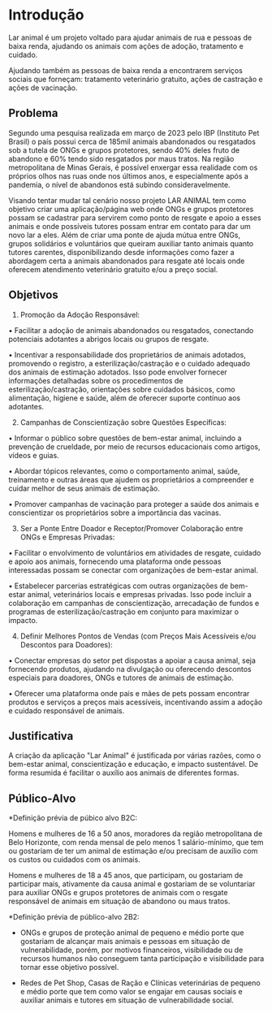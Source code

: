 # Introdução 

Lar animal é um projeto voltado para ajudar animais de rua e pessoas de baixa renda, ajudando os animais com ações de adoção, tratamento e cuidado.  

Ajudando também as pessoas de baixa renda a encontrarem serviços sociais que forneçam: tratamento veterinário gratuito, ações de castração e ações de vacinação. 


## Problema 

Segundo uma pesquisa realizada em março de 2023 pelo IBP (Instituto Pet Brasil) o país possui cerca de 185mil animais abandonados ou resgatados sob a tutela de ONGs e grupos protetores, sendo 40% deles fruto de abandono e 60% tendo sido resgatados por maus tratos. Na região metropolitana de Minas Gerais, é possível enxergar essa realidade com os próprios olhos nas ruas onde nos últimos anos, e especialmente após a pandemia, o nível de abandonos está subindo consideravelmente. 

Visando tentar mudar tal cenário nosso projeto LAR ANIMAL tem como objetivo criar uma aplicação/página web onde ONGs e grupos protetores possam se cadastrar para servirem como ponto de resgate e apoio a esses animais e onde possíveis tutores possam entrar em contato para dar um novo lar a eles. Além de criar uma ponte de ajuda mútua entre ONGs, grupos solidários e voluntários que queiram auxiliar tanto animais quanto tutores carentes, disponibilizando desde informações como fazer a abordagem certa a animais abandonados para resgate até locais onde oferecem atendimento veterinário gratuito e/ou a preço social. 


## Objetivos 

  
1.	Promoção da Adoção Responsável: 

•	Facilitar a adoção de animais abandonados ou resgatados, conectando potenciais adotantes a abrigos locais ou grupos de resgate. 

•	Incentivar a responsabilidade dos proprietários de animais adotados, promovendo o registro, a esterilização/castração e o cuidado adequado dos animais de estimação adotados. Isso pode envolver fornecer informações detalhadas sobre os procedimentos de esterilização/castração, orientações sobre cuidados básicos, como alimentação, higiene e saúde, além de oferecer suporte contínuo aos adotantes. 

2.	Campanhas de Conscientização sobre Questões Específicas: 

•	Informar o público sobre questões de bem-estar animal, incluindo a prevenção de crueldade, por meio de recursos educacionais como artigos, vídeos e guias. 

•	Abordar tópicos relevantes, como o comportamento animal, saúde, treinamento e outras áreas que ajudem os proprietários a compreender e cuidar melhor de seus animais de estimação. 

•	Promover campanhas de vacinação para proteger a saúde dos animais e conscientizar os proprietários sobre a importância das vacinas. 

3.	Ser a Ponte Entre Doador e Receptor/Promover Colaboração entre ONGs e Empresas Privadas: 

•	Facilitar o envolvimento de voluntários em atividades de resgate, cuidado e apoio aos animais, fornecendo uma plataforma onde pessoas interessadas possam se conectar com organizações de bem-estar animal. 

•	Estabelecer parcerias estratégicas com outras organizações de bem-estar animal, veterinários locais e empresas privadas. Isso pode incluir a colaboração em campanhas de conscientização, arrecadação de fundos e programas de esterilização/castração em conjunto para maximizar o impacto. 

4.	Definir Melhores Pontos de Vendas (com Preços Mais Acessíveis e/ou Descontos para Doadores): 

•	Conectar empresas do setor pet dispostas a apoiar a causa animal, seja fornecendo produtos, ajudando na divulgação ou oferecendo descontos especiais para doadores, ONGs e tutores de animais de estimação. 

•	Oferecer uma plataforma onde pais e mães de pets possam encontrar produtos e serviços a preços mais acessíveis, incentivando assim a adoção e cuidado responsável de animais. 

  
## Justificativa 

A criação da aplicação "Lar Animal" é justificada por várias razões, como o bem-estar animal, conscientização e educação, e impacto sustentável. De forma resumida é facilitar o auxílio aos animais de diferentes formas. 

  
## Público-Alvo 

*Definição prévia de púbico alvo B2C: 

Homens e mulheres de 16 a 50 anos, moradores da região metropolitana de Belo Horizonte, com renda mensal de pelo menos 1 salário-mínimo, que tem ou gostariam de ter um animal de estimação e/ou precisam de auxílio com os custos ou cuidados com os animais. 


Homens e mulheres de 18 a 45 anos, que participam, ou gostariam de participar mais, ativamente da causa animal e gostariam de se voluntariar para auxiliar ONGs e grupos protetores de animais com o resgate responsável de animais em situação de abandono ou maus tratos. 

  
*Definição prévia de público-alvo 2B2: 

- ONGs e grupos de proteção animal de pequeno e médio porte que gostariam de alcançar mais animais e pessoas em situação de vulnerabilidade, porém, por motivos financeiros, visibilidade ou de recursos humanos não conseguem tanta participação e visibilidade para tornar esse objetivo possível. 

- Redes de Pet Shop, Casas de Ração e Clínicas veterinárias de pequeno e médio porte que tem como valor se engajar em causas sociais e auxiliar animais e tutores em situação de vulnerabilidade social. 

 